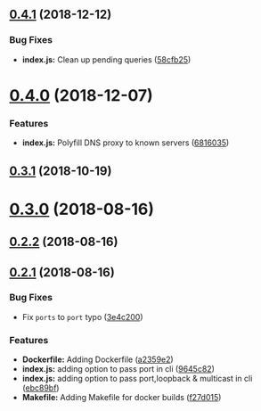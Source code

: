 ## [0.4.1](https://github.com/AraBlocks/ara-network-node-dns/compare/0.4.0...0.4.1) (2018-12-12)


### Bug Fixes

* **index.js:** Clean up pending queries ([58cfb25](https://github.com/AraBlocks/ara-network-node-dns/commit/58cfb25))



# [0.4.0](https://github.com/AraBlocks/ara-network-node-dns/compare/0.3.1...0.4.0) (2018-12-07)


### Features

* **index.js:** Polyfill DNS proxy to known servers ([6816035](https://github.com/AraBlocks/ara-network-node-dns/commit/6816035))



## [0.3.1](https://github.com/AraBlocks/ara-network-node-dns/compare/0.3.0...0.3.1) (2018-10-19)



# [0.3.0](https://github.com/AraBlocks/ara-network-node-dns/compare/0.2.2...0.3.0) (2018-08-16)



## [0.2.2](https://github.com/AraBlocks/ara-network-node-dns/compare/0.2.1...0.2.2) (2018-08-16)



## [0.2.1](https://github.com/AraBlocks/ara-network-node-dns/compare/9645c82...0.2.1) (2018-08-16)


### Bug Fixes

* Fix `ports` to `port` typo ([3e4c200](https://github.com/AraBlocks/ara-network-node-dns/commit/3e4c200))


### Features

* **Dockerfile:** Adding Dockerfile ([a2359e2](https://github.com/AraBlocks/ara-network-node-dns/commit/a2359e2))
* **index.js:** adding option to pass port in cli ([9645c82](https://github.com/AraBlocks/ara-network-node-dns/commit/9645c82))
* **index.js:** adding option to pass port,loopback & multicast in cli ([ebc89bf](https://github.com/AraBlocks/ara-network-node-dns/commit/ebc89bf))
* **Makefile:** Adding Makefile for docker builds ([f27d015](https://github.com/AraBlocks/ara-network-node-dns/commit/f27d015))



